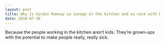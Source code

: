 ```yaml
---
layout: post
title: Why is Gordon Ramsay so savage in the kitchen and so nice with his kids?
date: 2018-07-30
---
```


<p>Because the people working in the kitchen aren’t kids. They’re grown-ups with the potential to make people really, really sick.</p>

